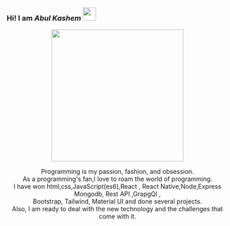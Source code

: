 ### Hi!  I am _**Abul Kashem**_   <img src="https://camo.githubusercontent.com/e8e7b06ecf583bc040eb60e44eb5b8e0ecc5421320a92929ce21522dbc34c891/68747470733a2f2f6d656469612e67697068792e636f6d2f6d656469612f6876524a434c467a6361737252346961377a2f67697068792e676966" width="30" height="30" >

<p align="center">
<img src="https://user-images.githubusercontent.com/22797857/90096358-dba16400-dd54-11ea-8e44-e181ada72661.gif" width="300" height="300" align="center">
</p>

<p align="center">Programming is my passion, fashion, and obsession. <br>  As a programming's fan,I love to roam the world of programming.<br/> I have won html,css,JavaScript(es6),React , React Native,Node,Express Mongodb, Rest API ,GrapgQl , <br>  Bootstrap, Tailwind, Material UI and done several projects. <br>  Also, I am ready to deal with the new  technology and the challenges that come with it. </p><br/>
